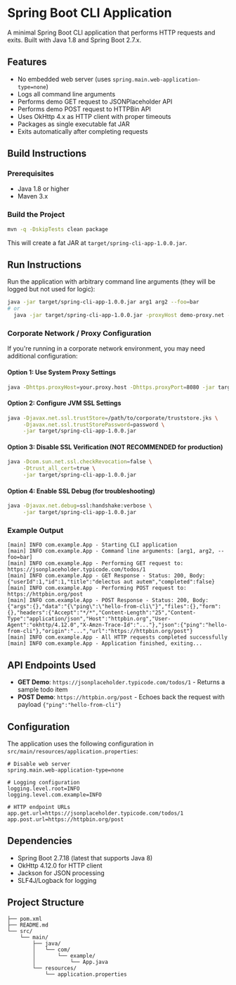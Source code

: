 # Spring Boot CLI Application

A minimal Spring Boot CLI application that performs HTTP requests and exits. Built with Java 1.8 and Spring Boot 2.7.x.

## Features

- No embedded web server (uses `spring.main.web-application-type=none`)
- Logs all command line arguments
- Performs demo GET request to JSONPlaceholder API
- Performs demo POST request to HTTPBin API
- Uses OkHttp 4.x as HTTP client with proper timeouts
- Packages as single executable fat JAR
- Exits automatically after completing requests

## Build Instructions

### Prerequisites
- Java 1.8 or higher
- Maven 3.x

### Build the Project

```bash
mvn -q -DskipTests clean package
```

This will create a fat JAR at `target/spring-cli-app-1.0.0.jar`.

## Run Instructions

Run the application with arbitrary command line arguments (they will be logged but not used for logic):

```bash
java -jar target/spring-cli-app-1.0.0.jar arg1 arg2 --foo=bar
# or 
  java -jar target/spring-cli-app-1.0.0.jar -proxyHost demo-proxy.net -proxyPort 8085 -proxyDomain YOURDOMAIN -proxyUser username -proxyPassword password

```

### Corporate Network / Proxy Configuration

If you're running in a corporate network environment, you may need additional configuration:

#### Option 1: Use System Proxy Settings
```bash
java -Dhttps.proxyHost=your.proxy.host -Dhttps.proxyPort=8080 -jar target/spring-cli-app-1.0.0.jar
```

#### Option 2: Configure JVM SSL Settings
```bash
java -Djavax.net.ssl.trustStore=/path/to/corporate/truststore.jks \
     -Djavax.net.ssl.trustStorePassword=password \
     -jar target/spring-cli-app-1.0.0.jar
```

#### Option 3: Disable SSL Verification (NOT RECOMMENDED for production)
```bash
java -Dcom.sun.net.ssl.checkRevocation=false \
     -Dtrust_all_cert=true \
     -jar target/spring-cli-app-1.0.0.jar
```

#### Option 4: Enable SSL Debug (for troubleshooting)
```bash
java -Djavax.net.debug=ssl:handshake:verbose \
     -jar target/spring-cli-app-1.0.0.jar
```

### Example Output

```
[main] INFO com.example.App - Starting CLI application
[main] INFO com.example.App - Command line arguments: [arg1, arg2, --foo=bar]
[main] INFO com.example.App - Performing GET request to: https://jsonplaceholder.typicode.com/todos/1
[main] INFO com.example.App - GET Response - Status: 200, Body: {"userId":1,"id":1,"title":"delectus aut autem","completed":false}
[main] INFO com.example.App - Performing POST request to: https://httpbin.org/post
[main] INFO com.example.App - POST Response - Status: 200, Body: {"args":{},"data":"{\"ping\":\"hello-from-cli\"}","files":{},"form":{},"headers":{"Accept":"*/*","Content-Length":"25","Content-Type":"application/json","Host":"httpbin.org","User-Agent":"okhttp/4.12.0","X-Amzn-Trace-Id":"..."},"json":{"ping":"hello-from-cli"},"origin":"...","url":"https://httpbin.org/post"}
[main] INFO com.example.App - All HTTP requests completed successfully
[main] INFO com.example.App - Application finished, exiting...
```

## API Endpoints Used

- **GET Demo**: `https://jsonplaceholder.typicode.com/todos/1` - Returns a sample todo item
- **POST Demo**: `https://httpbin.org/post` - Echoes back the request with payload `{"ping":"hello-from-cli"}`

## Configuration

The application uses the following configuration in `src/main/resources/application.properties`:

```properties
# Disable web server
spring.main.web-application-type=none

# Logging configuration
logging.level.root=INFO
logging.level.com.example=INFO

# HTTP endpoint URLs
app.get.url=https://jsonplaceholder.typicode.com/todos/1
app.post.url=https://httpbin.org/post
```

## Dependencies

- Spring Boot 2.7.18 (latest that supports Java 8)
- OkHttp 4.12.0 for HTTP client
- Jackson for JSON processing
- SLF4J/Logback for logging

## Project Structure

```
├── pom.xml
├── README.md
└── src/
    └── main/
        ├── java/
        │   └── com/
        │       └── example/
        │           └── App.java
        └── resources/
            └── application.properties
```